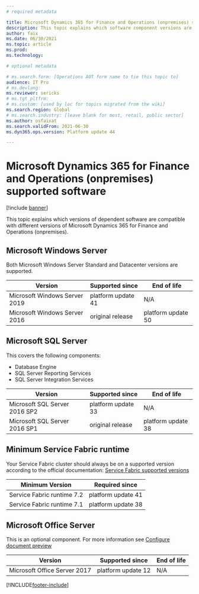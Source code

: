 ```yaml
---
# required metadata

title: Microsoft Dynamics 365 for Finance and Operations (onpremises) supported software
description: This topic explains which software component versions are compatible with Microsoft Dynamics 365 for Finance and Operations (onpremises).
author: faix
ms.date: 06/30/2021
ms.topic: article
ms.prod: 
ms.technology: 

# optional metadata

# ms.search.form: [Operations AOT form name to tie this topic to]
audience: IT Pro
# ms.devlang: 
ms.reviewer: sericks
# ms.tgt_pltfrm: 
# ms.custom: [used by loc for topics migrated from the wiki]
ms.search.region: Global
# ms.search.industry: [leave blank for most, retail, public sector]
ms.author: osfaixat
ms.search.validFrom: 2021-06-30 
ms.dyn365.ops.version: Platform update 44 

---
```


# Microsoft Dynamics 365 for Finance and Operations (onpremises) supported software

[!include [banner](../includes/banner.md)]

This topic explains which versions of dependent software are compatible with different versions of Microsoft Dynamics 365 for Finance and Operations (onpremises).

## Microsoft Windows Server

Both Microsoft Windows Server Standard and Datacenter versions are supported.

| Version                       | Supported since    | End of life        |
|-------------------------------|--------------------|--------------------|
| Microsoft Windows Server 2019 | platform update 41 | N/A                |
| Microsoft Windows Server 2016 | original release   | platform update 50 |

## Microsoft SQL Server

This covers the following components:
 - Database Engine
 - SQL Server Reporting Services
 - SQL Server Integration Services

| Version                       | Supported since    | End of life        |
|-------------------------------|--------------------|--------------------|
| Microsoft SQL Server 2016 SP2 | platform update 33 | N/A                |
| Microsoft SQL Server 2016 SP1 | original release   | platform update 38 |

## Minimum Service Fabric runtime

Your Service Fabric cluster should always be on a supported version according to the official documentation: [Service Fabric supported versions](/azure/service-fabric/service-fabric-versions)

| Minimum Version            | Required since       |
|----------------------------|----------------------|
| Service Fabric runtime 7.2 | platform update 41   |
| Service Fabric runtime 7.1 | platform update 38   |

## Microsoft Office Server

This is an optional component. For more information see [Configure document preview](../../fin-ops/organization-administration/configure-document-management#for-a-microsoft-dynamics-365-finance--operations-on-premises-environment)

| Version                      | Supported since    | End of life    |
|------------------------------|--------------------|----------------|
| Microsoft Office Server 2017 | platform update 12 | N/A            |


[!INCLUDE[footer-include](../../../includes/footer-banner.md)]